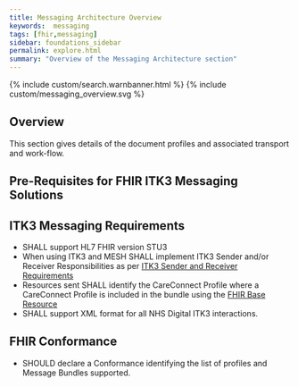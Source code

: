 ```yaml
---
title: Messaging Architecture Overview
keywords:  messaging
tags: [fhir,messaging]
sidebar: foundations_sidebar
permalink: explore.html
summary: "Overview of the Messaging Architecture section"
---
```


{% include custom/search.warnbanner.html %}
{% include custom/messaging_overview.svg %}

## Overview ##

This section gives details of the document profiles and associated transport and work-flow. 

## Pre-Requisites for FHIR ITK3 Messaging Solutions ##

## ITK3 Messaging Requirements ##

- SHALL support HL7 FHIR version STU3
- When using ITK3 and MESH SHALL implement ITK3 Sender and/or Receiver Responsibilities as per [ITK3 Sender and Receiver Requirements](..\explore_snd&rec_req.html)
- Resources sent SHALL identify the CareConnect Profile where a CareConnect Profile is included in the bundle using the [FHIR Base Resource](https://hl7.org/fhir/resource-definitions.html#Resource.meta)
- SHALL support XML format for all NHS Digital ITK3 interactions.


## FHIR Conformance ##

- SHOULD declare a Conformance identifying the list of profiles and Message Bundles supported.






